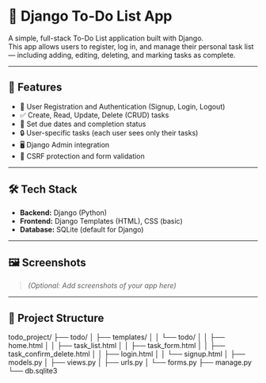 
# 📝 Django To-Do List App

A simple, full-stack To-Do List application built with Django.  
This app allows users to register, log in, and manage their personal task list — including adding, editing, deleting, and marking tasks as complete.

---

## 🚀 Features

- 🔐 User Registration and Authentication (Signup, Login, Logout)
- ✅ Create, Read, Update, Delete (CRUD) tasks
- 📅 Set due dates and completion status
- 🔒 User-specific tasks (each user sees only their tasks)
- 🖥️ Django Admin integration
- 🧪 CSRF protection and form validation

---

## 🛠️ Tech Stack

- **Backend:** Django (Python)
- **Frontend:** Django Templates (HTML), CSS (basic)
- **Database:** SQLite (default for Django)

---

## 🖼️ Screenshots

> _(Optional: Add screenshots of your app here)_

---

## 📁 Project Structure

todo_project/
├── todo/
│   ├── templates/
│   │   └── todo/
│   │       ├── home.html
│   │       ├── task_list.html
│   │       ├── task_form.html
│   │       ├── task_confirm_delete.html
│   │       ├── login.html
│   │       └── signup.html
│   ├── models.py
│   ├── views.py
│   ├── urls.py
│   └── forms.py
├── manage.py
└── db.sqlite3
